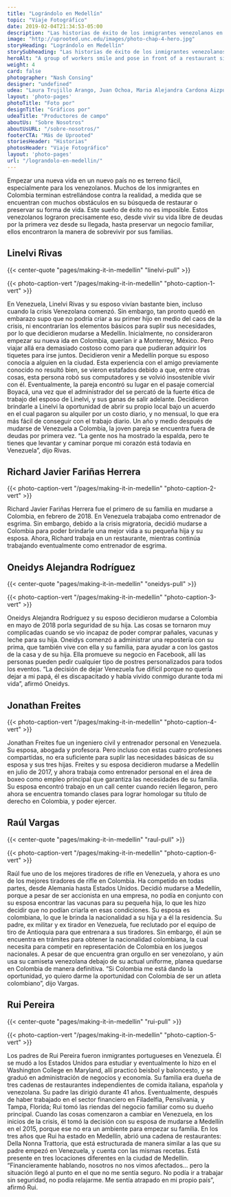 ```yaml
---
title: "Lográndolo en Medellín"
topic: "Viaje Fotográfico"
date: 2019-02-04T21:34:53-05:00
description: "Las historias de éxito de los inmigrantes venezolanos en un nuevo país."
image: "http://uprooted.unc.edu/images/photo-chap-4-hero.jpg"
storyHeading: "Lográndolo en Medellín"
storySubheading: "Las historias de éxito de los inmigrantes venezolanos en un nuevo país."
heroAlt: "A group of workers smile and pose in front of a restaurant sign that reads 'Della Nonna'"
weight: 4
card: false
photographer: "Nash Consing"
designer: "undefined"
udea: "Laura Trujillo Arango, Juan Ochoa, Maria Alejandra Cardona Aizpurua"
layout: 'photo-pages'
photoTitle: "Foto por"
designTitle: "Gráficos por"
udeaTitle: "Productores de campo"
aboutUs: "Sobre Nosotros"
aboutUsURL: "/sobre-nosotros/"
footerCTA: "Más de Uprooted"
storiesHeader: "Historias"
photosHeader: "Viaje Fotográfico"
layout: 'photo-pages'
url: "/lograndolo-en-medellin/"
---
```

Empezar una nueva vida en un nuevo país no es terreno fácil, especialmente para los venezolanos. Muchos de los inmigrantes en Colombia terminan estrellándose contra la realidad, a medida que se encuentran con muchos obstáculos en su búsqueda de restaurar o preservar su forma de vida. Este sueño de éxito no es imposible. Estos venezolanos lograron precisamente eso, desde vivir su vida libre de deudas por la primera vez desde su llegada, hasta preservar un negocio familiar, ellos encontraron la manera de sobrevivir por sus familias.

<div class="photo__success-people">
<h2 class="photo__subhead flex">Linelvi Rivas</h2>

{{< center-quote "pages/making-it-in-medellin" "linelvi-pull" >}}

{{< photo-caption-vert "/pages/making-it-in-medellin" "photo-caption-1-vert" >}}

<p>En Venezuela, Linelvi Rivas y su esposo vivían bastante bien, incluso cuando la crisis Venezolana comenzó. Sin embargo, tan pronto quedó en embarazo supo que no podría criar a su primer hijo en medio del caos de la crisis, ni encontrarían los elementos básicos para suplir sus necesidades, por lo que decidieron mudarse a Medellín. Inicialmente, no consideraron empezar su nueva ida en Colombia, querían ir a Monterrey, México. Pero viajar allá era demasiado costoso como para que pudieran adquirir los tiquetes para irse juntos. Decidieron venir a Medellín porque su esposo conocía a alguien en la ciudad. Esta experiencia con el amigo previamente conocido no resultó bien, se vieron estafados debido a que, entre otras cosas, esta persona robó sus computadores y se volvió insostenible vivir con él. Eventualmente, la pareja encontró su lugar en el pasaje comercial Boyacá, una vez que el administrador del se percató de la fuerte ética de trabajo del esposo de Linelvi, y sus ganas de salir adelante. Decidieron brindarle a Linelvi la oportunidad de abrir su propio local bajo un acuerdo en el cual pagaron su alquiler por un costo diario, y no mensual, lo que era más fácil de conseguir con el trabajo diario. Un año y medio después de mudarse de Venezuela a Colombia, la joven pareja se encuentra fuera de deudas por primera vez. “La gente nos ha mostrado la espalda, pero te tienes que levantar y caminar porque mi corazón está todavía en Venezuela”, dijo Rivas.</p>
</div>

<div class="photo__line"></div>

<div class="photo__success-people">
<h2 class="photo__subhead flex">Richard Javier Fariñas Herrera</h2>

{{< photo-caption-vert "/pages/making-it-in-medellin" "photo-caption-2-vert" >}}

<p>Richard Javier Fariñas Herrera fue el primero de su familia en mudarse a Colombia, en febrero de 2018. En Venezuela trabajaba como entrenador de esgrima. Sin embargo, debido a la crisis migratoria, decidió mudarse a Colombia para poder brindarle una mejor vida a su pequeña hija y su esposa. Ahora, Richard trabaja en un restaurante, mientras continúa trabajando eventualmente como entrenador de esgrima.</p>
</div>

<div class="photo__line"></div>

<div class="photo__success-people">
<h2 class="photo__subhead flex">Oneidys Alejandra Rodríguez</h2>

{{< center-quote "pages/making-it-in-medellin" "oneidys-pull" >}}

{{< photo-caption-vert "/pages/making-it-in-medellin" "photo-caption-3-vert" >}}

<p>Oneidys Alejandra Rodríguez y su esposo decidieron mudarse a Colombia en mayo de 2018 porla seguridad de su hija. Las cosas se tornaron muy complicadas cuando se vio incapaz de poder comprar pañales, vacunas y leche para su hija. Oneidys comenzó a administrar una repostería con su prima, que también vive con ella y su familia, para ayudar a con los gastos de la casa y de su hija. Ella promueve su negocio en Facebook, allí las personas pueden pedir cualquier tipo de postres personalizados para todos los eventos. “La decisión de dejar Venezuela fue difícil porque no quería dejar a mi papá, él es discapacitado y había vivido conmigo durante toda mi vida”, afirmó Oneidys.</p>
</div>

<div class="photo__line"></div>

<div class="photo__success-people">
<h2 class="photo__subhead flex">Jonathan Freites</h2>

{{< photo-caption-vert "/pages/making-it-in-medellin" "photo-caption-4-vert" >}}

<p>Jonathan Freites fue un ingeniero civil y entrenador personal en Venezuela. Su esposa, abogada y profesora. Pero incluso con estas cuatro profesiones compartidas, no era suficiente para suplir las necesidades básicas de su esposa y sus tres hijas. Freites y su esposa decidieron mudarse a Medellín en julio de 2017, y ahora trabaja como entrenador personal en el área de boxeo como empleo principal que garantiza las necesidades de su familia. Su esposa encontró trabajo en un call center cuando recién llegaron, pero ahora se encuentra tomando clases para lograr homologar su título de derecho en Colombia, y poder ejercer.</p>
</div>

<div class="photo__line"></div>

<div class="photo__success-people">
<h2 class="photo__subhead flex">Raúl Vargas</h2>

{{< center-quote "pages/making-it-in-medellin" "raul-pull" >}}

{{< photo-caption-vert "/pages/making-it-in-medellin" "photo-caption-6-vert" >}}

<p>Raúl fue uno de los mejores tiradores de rifle en Venezuela, y ahora es uno de los mejores tiradores de rifle en Colombia. Ha competido en todas partes, desde Alemania hasta Estados Unidos. Decidió mudarse a Medellín, porque a pesar de ser accionista en una empresa, no podía en conjunto con su esposa encontrar las vacunas para su pequeña hija, lo que les hizo decidir que no podían criarla en esas condiciones. Su esposa es colombiana, lo que le brinda la nacionalidad a su hija y a él la residencia. Su padre, ex militar y ex tirador en Venezuela, fue reclutado por el equipo de tiro de Antioquia para que entrenara a sus tiradores. Sin embargo, él aún se encuentra en trámites para obtener la nacionalidad colombiana, la cual necesita para competir en representación de Colombia en los juegos nacionales. A pesar de que encuentra gran orgullo en ser venezolano, y aún usa su camiseta venezolana debajo de su actual uniforme, planea quedarse en Colombia de manera definitiva. “Si Colombia me está dando la oportunidad, yo quiero darme la oportunidad con Colombia de ser un atleta colombiano”, dijo Vargas.</p>
</div>

<div class="photo__line"></div>

<div class="photo__success-people">
<h2 class="photo__subhead flex">Rui Pereira</h2>

{{< center-quote "pages/making-it-in-medellin" "rui-pull" >}}

{{< photo-caption-vert "/pages/making-it-in-medellin" "photo-caption-5-vert" >}}

<p>Los padres de Rui Pereira fueron inmigrantes portugueses en Venezuela. Él se mudó a los Estados Unidos para estudiar y eventualmente lo hizo en el Washington College en Maryland, allí practicó beisbol y baloncesto, y se graduó en administración de negocios y economía. Su familia era dueña de tres cadenas de restaurantes independientes de comida italiana, española y venezolana. Su padre las dirigió durante 41 años. Eventualmente, después de haber trabajado en el sector financiero en Filadelfia, Pensilvania, y Tampa, Florida; Rui tomó las riendas del negocio familiar como su dueño principal. Cuando las cosas comenzaron a cambiar en Venezuela, en los inicios de la crisis, él tomó la decisión con su esposa de mudarse a Medellín en el 2015, porque ese no era un ambiente para empezar su familia. En los tres años que Rui ha estado en Medellín, abrió una cadena de restaurantes: Della Nonna Trattoria, que está estructurada de manera similar a las que su padre empezó en Venezuela, y cuenta con las mismas recetas. Está presente en tres locaciones diferentes en la ciudad de Medellín. “Financieramente hablando, nosotros no nos vimos afectados… pero la situación llegó al punto en el que no me sentía seguro. No podía ir a trabajar sin seguridad, no podía relajarme. Me sentía atrapado en mi propio país”, afirmó Rui.</p>
</div>